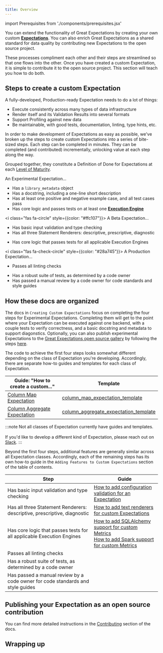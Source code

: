 ```yaml
---
title: Overview
---
```

import Prerequisites from './components/prerequisites.jsx'

You can extend the functionality of Great Expectations by creating your own custom [**Expectations**](../../../reference/expectations/expectations.md). You can also enrich Great Expectations as a shared standard for data quality by contributing new Expectations to the open source project.

These processes compliment each other and their steps are streamlined so that one flows into the other. Once you have created a custom Expectation, it is simple to contribute it to the open source project. This section will teach you how to do both.

<Prerequisites></Prerequisites>

## Steps to create a custom Expectation

A fully-developed, Production-ready Expectation needs to do a lot of things:
* Execute consistently across many types of data infrastructure
* Render itself and its Validation Results into several formats
* Support Profiling against new data
* Be maintainable, with good tests, documentation, linting, type hints, etc.

In order to make development of Expectations as easy as possible, we've broken up the steps to create custom Expectations into a series of bite-sized steps. Each step can be completed in minutes. They can be completed (and contributed) incrementally, unlocking value at each step along the way.

Grouped together, they constitute a Definition of Done for Expectations at each [Level of Maturity](../../../contributing/contributing_maturity.md).

<link rel="stylesheet" href="https://cdnjs.cloudflare.com/ajax/libs/font-awesome/6.0.0-beta3/css/all.min.css" crossorigin="anonymous" referrerpolicy="no-referrer"/>
<i class="fas fa-circle" style={{color: "#dc3545"}}></i> An Experimental Expectation...

* Has a `library_metadata` object
* Has a docstring, including a one-line short description
* Has at least one positive and negative example case, and all test cases pass
* Has core logic and passes tests on at least one [**Execution Engine**](../../../reference/execution_engine.md)

<i class="fas fa-circle" style={{color: "#ffc107"}}></i> A Beta Expectation...

* Has basic input validation and type checking
* Has all three Statement Renderers: descriptive, prescriptive, diagnostic
<!-- * Has default `Parameter Builders` and Domain hooks to support Profiling -->
* Has core logic that passes tests for all applicable Execution Engines

<i class="fas fa-check-circle" style={{color: "#28a745"}}></i> A Production Expectation...

* Passes all linting checks
<!--  * Has all applicable Renderers, with fully typed and styled output -->
* Has a robust suite of tests, as determined by a code owner
* Has passed a manual review by a code owner for code standards and style guides

## How these docs are organized

The docs in `Creating Custom Expectations` focus on completing the four steps for Experimental Expectations. Completing them will get to the point where your Expectation can be executed against one backend, with a couple tests to verify correctness, and a basic docstring and metadata to support diagonstics. Optionally, you can also publish experimental Expectations to the [Great Expectations open source gallery](https://greatexpectations.io/expectations) by following the steps [here](./overview.md#publishing-your-expectation-as-an-open-source-contribution).

The code to achieve the first four steps looks somewhat different depending on the class of Expectation you're developing. Accordingly, there are separate how-to guides and templates for each class of Expectation.

| Guide: "How to create a custom..." |  Template |
|-----------------------------------------------------------------------------------------------------------|-------------------------------------------------------------------------------------------------------------------------------------------------------------------------|
| [Column Map Expectation](./how_to_create_custom_column_map_expectations.md)             | [column_map_expectation_template](https://github.com/great-expectations/great_expectations/blob/develop/examples/expectations/column_map_expectation_template.py)       |
| [Column Aggregate Expectation](./how_to_create_custom_column_aggregate_expectations.md) | [column_aggregate_expectation_template](https://github.com/great-expectations/great_expectations/blob/develop/examples/expectations/column_map_expectation_template.py) |

:::note 
Not all classes of Expectation currently have guides and templates. <br></br>
If you'd like to develop a different kind of Expectation, please reach out on [Slack](https://greatexpectations.io/slack).
:::

Beyond the first four steps, additional features are generally similar across all Expectation classes. Accordingly, each of the remaining steps has its own how-to guide in the `Adding Features to Custom Expectations` section of the table of contents.

| Step | Guide |
|------|-------|
| Has basic input validation and type checking                                                     | [How to add configuration validation for an Expectation](../features_custom_expectations/how_to_add_input_validation_for_an_expectation.md) |
| Has all three Statement Renderers: descriptive, prescriptive, diagnostic              | [How to add text renderers for custom Expectations](../features_custom_expectations/how_to_add_text_renderers_for_an_expectation.md) |
| Has core logic that passes tests for all applicable Execution Engines   | [How to add SQLAlchemy support for custom Metrics](../features_custom_expectations/how_to_add_sqlalchemy_support_for_an_expectation.md)<br/> [How to add Spark support for custom Metrics](../features_custom_expectations/how_to_add_spark_support_for_an_expectation.md)|
| Passes all linting checks                                                                        | |
| Has a robust suite of tests, as determined by a code owner                               | |
| Has passed a manual review by a code owner for code standards and style guides                   | |

## Publishing your Expectation as an open source contribution

You can find more detailed instructions in the [Contributing](../../../contributing/contributing.md) section of the docs.

## Wrapping up